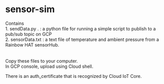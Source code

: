 # sensor-sim

Contains </br>
    1. sendData.py . : a python file for running a simple script to publish to a pub/sub topic on GCP</br>
    2. sensorData.txt : a text file of temperature and ambient pressure from a Rainbow HAT sensorHub. </br>
    </br></br>
Copy these files to your computer. </br>
In GCP console, upload using Cloud shell. </br>

There is an auth_certificate that is recognized by Cloud IoT Core. 



